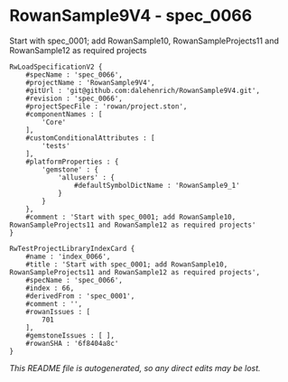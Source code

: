 # RowanSample9V4 - spec_0066
Start with spec_0001; add RowanSample10, RowanSampleProjects11 and RowanSample12 as required projects
```
RwLoadSpecificationV2 {
	#specName : 'spec_0066',
	#projectName : 'RowanSample9V4',
	#gitUrl : 'git@github.com:dalehenrich/RowanSample9V4.git',
	#revision : 'spec_0066',
	#projectSpecFile : 'rowan/project.ston',
	#componentNames : [
		'Core'
	],
	#customConditionalAttributes : [
		'tests'
	],
	#platformProperties : {
		'gemstone' : {
			'allusers' : {
				#defaultSymbolDictName : 'RowanSample9_1'
			}
		}
	},
	#comment : 'Start with spec_0001; add RowanSample10, RowanSampleProjects11 and RowanSample12 as required projects'
}

RwTestProjectLibraryIndexCard {
	#name : 'index_0066',
	#title : 'Start with spec_0001; add RowanSample10, RowanSampleProjects11 and RowanSample12 as required projects',
	#specName : 'spec_0066',
	#index : 66,
	#derivedFrom : 'spec_0001',
	#comment : '',
	#rowanIssues : [
		701
	],
	#gemstoneIssues : [ ],
	#rowanSHA : '6f8404a8c'
}
```

*This README file is autogenerated, so any direct edits may be lost.*
